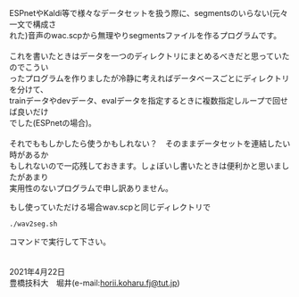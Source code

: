 ESPnetやKaldi等で様々なデータセットを扱う際に、segmentsのいらない(元々一文で構成さ<br>
れた)音声のwac.scpから無理やりsegmentsファイルを作るプログラムです。<br>
<br>
これを書いたときはデータを一つのディレクトリにまとめるべきだと思っていたのでこうい<br>
ったプログラムを作りましたが冷静に考えればデータベースごとにディレクトリを分けて、<br>
trainデータやdevデータ、evalデータを指定するときに複数指定しループで回せば良いだけ<br>
でした(ESPnetの場合)。<br>
<br>
それでももしかしたら使うかもしれない？　そのままデータセットを連結したい時があるか<br>
もしれないので一応残しておきます。しょぼいし書いたときは便利かと思いましたがあまり<br>
実用性のないプログラムで申し訳ありません。<br>

もし使っていただける場合wav.scpと同じディレクトリで<br>

```
./wav2seg.sh
```

コマンドで実行して下さい。<br>
<br>
<br>
2021年4月22日<br>
豊橋技科大　堀井(e-mail:horii.koharu.fj@tut.jp)<br>
